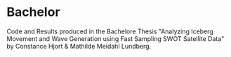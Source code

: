 # Bachelor
Code and Results produced in the Bachelore Thesis "Analyzing Iceberg Movement and Wave Generation using Fast Sampling SWOT Satellite Data" by Constance Hjort & Mathilde Meidahl Lundberg. 

